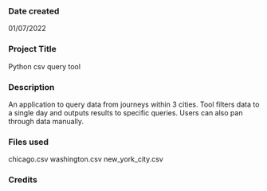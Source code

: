 ### Date created
01/07/2022

### Project Title
Python csv query tool

### Description
An application to query data from journeys within 3 cities.
Tool filters data to a single day and outputs results to specific queries. Users can also pan through data manually.

### Files used
chicago.csv
washington.csv
new_york_city.csv

### Credits

